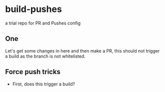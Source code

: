 # build-pushes
a trial repo for PR and Pushes config

## One
Let's get some changes in here and then make a PR, this should not trigger a build as the branch is not whitelisted.

## Force push tricks

-  First, does this trigger a build?